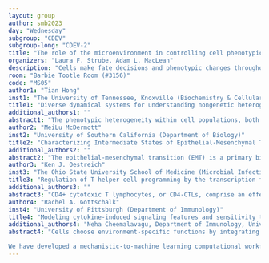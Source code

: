 ```yaml
---
layout: group
author: smb2023
day: "Wednesday"
subgroup: "CDEV"
subgroup-long: "CDEV-2"
title: "The role of the microenvironment in controlling cell phenotypic decisions across scales"
organizers: "Laura F. Strube, Adam L. MacLean"
description: "Cells make fate decisions and phenotypic changes throughout life. Particularly prominent are their roles in development, immune responses, and cancer progression. In each case, the outcome of a decision depends on a complex interplay between signal transduction pathways within cells and feedbacks to and from the surrounding microenvironment. Some cell state transitions might follow “simple” trajectories, e.g. between binary fates, but increasingly, evidence points towards wider spectra of accessible cell states under complex cell- and environment-dependent control. Additionally, transcriptional states are not always sufficient to describe these states: post-transcriptional regulation via epigenetic modifications, microRNAs, etc. also play important roles in determining cell fate. Thus, understanding and predicting how tissue microenvironmental signals impact cell phenotypes demand a systems-level perspective that integrates mathematical modeling with quantitative tools. This minisymposium highlights the state-of-the-art in this domain: coupling quantitative experimental and computational methods to reveal the molecular underpinnings of cell fate decision-making phenomena. The talks comprising this session will describe discoveries in model systems ranging from pro- vs. anti-inflammatory responses in macrophages and the epithelial-to-mesenchymal transition in development, to the multiscale effects of microenvironmental signaling on cell fate decisions in the developing mammary gland. Innovative approaches these works employ include multiscale modeling, genomics analyses, and new methods for machine learning coupled with differential equation modeling. Overall, these talks will reveal new understanding into dynamic cell phenotypes through quantitative modeling across biological scales."
room: "Barbie Tootle Room (#3156)"
code: "MS05"
author1: "Tian Hong"
inst1: "The University of Tennessee, Knoxville (Biochemistry & Cellular and Molecular Biology)"
title1: "Diverse dynamical systems for understanding nongenetic heterogeneity of cells"
additional_authors1: ""
abstract1: "The phenotypic heterogeneity within cell populations, both signal-induced and self-generated, plays crucial roles in development, cancer progression, and drug resistance. However, our fundamental understanding of these phenomena at the dynamical systems level remains limited. Epithelial-mesenchymal transition (EMT) is one example of a cellular process that triggers heterogeneity-driving phenotypic changes. While multiple intermediate/hybrid EMT states have been observed in development and diseases, it is still unclear whether these intermediate states represent transient states for cells en route to M-like cells or stable phenotypes representing ordered attractors between E and M states. Our recent single-cell experiments with human mammary epithelial cells and analysis of published data have shown that both transient states and ordered attractors can explain intermediate EMT states. Additionally, our mathematical models of widespread RNA-decay regulatory networks have demonstrated that slow oscillations with diverging periods can drive self-generated heterogeneity in cell populations, achieving phenotypic diversity and multimodal gene expression patterns more robustly than commonly conceptualized multistability systems. This theoretical framework provides insight into the observations of heterogeneity in progenitor cells and cancer cells. In summary, our work has revealed diverse dynamical systems underlying nongenetic heterogeneity of cells, which were previously underappreciated."
author2: "MeiLu McDermott"
inst2: "University of Southern California (Department of Biology)"
title2: "Characterizing Intermediate States of Epithelial-Mesenchymal Transition in Cancer through Single-Cell RNA Sequencing and Mathematical Modeling"
additional_authors2: ""
abstract2: "The epithelial-mesenchymal transition (EMT) is a primary biological mechanism of cancer metastasis, involving cells transforming from an adhesive epithelial phenotype to a migratory mesenchymal phenotype. Recent research has identified intermediate EMT states, characterized by hybrid phenotypes experimentally shown to be metastatic. This comparative study investigates these hybrid EMT cells across multiple cancers using single-cell RNA sequencing data. We identified genes upregulated in multiple intermediate EMT states across cancers, particularly those related to β-catenin regulation. Additionally, we developed a mathematical model using ordinary differential equations (ODEs) to describe EMT rates and fitted the model to scRNAseq data. Incorporating data from multiple cancer types, our ODE model provides a discovery tool for identifying genes associated with stabilizing the existence of metastatic, hybrid EMT cells."
author3: "Ken J. Oestreich"
inst3: "The Ohio State University School of Medicine (Microbial Infection and Immunity)"
title3: "Regulation of T helper cell programming by the transcription factor Aiolos"
additional_authors3: ""
abstract3: "CD4+ cytotoxic T lymphocytes, or CD4-CTLs, comprise an effector subset capable of performing cytotoxic functions normally associated with CD8+ T and Natural Killer cells. CD4-CTLs play critical roles in many immunological contexts, including protective anti-viral responses to influenza infection. Despite their well-documented importance to healthy immune responses, the regulatory mechanisms that underlie their formation remain unclear. We have identified the Ikaros transcription factor Aiolos as a novel repressor of cytoxic programming in CD4 T cells. We demonstrate that Aiolos deficiency results in increased CD4-CTL responses in the lungs of influenza-infected mice, as assessed by elevated expression of Granzyme B and Perforin, as well as the CTL marker NKG2A/C/E. We further find that Aiolos-deficient CD4-CTLs exhibit increased expression of transcription factors associated with cytotoxic programming, including Eomes and Blimp-1. Mechanistically, we demonstrate that Aiolos-deficient cells have a heightened sensitivity to IL-2/STAT5 signaling due to enhanced expression of the IL-2 cytokine receptor and that this translates into increased STAT5 association at regulatory regions of hallmark CD4-CTL genes. Intriguingly, the STAT5 motif partially overlaps with that of the core Aiolos DNA binding motif, suggesting that Aiolos may function to broadly antagonize STAT5 activity throughout the genome. Collectively, this work establishes Aiolos as a novel repressor of CD4-CTL differentiation and highlights its potential as a therapeutic target for enhancing anti-viral immune responses."
author4: "Rachel A. Gottschalk"
inst4: "University of Pittsburgh (Department of Immunology)"
title4: "Modeling cytokine-induced signaling features and sensitivity to network variation"
additional_authors4: "Neha Cheemalavagu, Department of Immunology, University of Pittsburgh School of Medicine; Laura F. Strube, Department of Immunology, University of Pittsburgh School of Medicine; Karsen E. Shoger, Department of Immunology, University of Pittsburgh School of Medicine; Yuqi M. Cao, Department of Immunology, University of Pittsburgh School of Medicine; Brandon A. Michalides, Department of Immunology, University of Pittsburgh School of Medicine; Samuel A. Botta, Department of Immunology, University of Pittsburgh School of Medicine; James R. Faeder, Department of Computational and Systems Biology, University of Pittsburgh School of Medicine"
abstract4: "Cells choose environment-specific functions by integrating stimuli through biochemical signaling pathways. Predicting functional outcomes of signaling is complicated by the complexity of network interactions and the diversity of signals which converge on a relatively small number of intracellular components. For example, over 50 cytokines and growth factors are distinguished by the JAK/STAT signaling pathways, comprised of 4 JAKs (Janus kinases) and 7 STATs (signal transducers and activators of transcription), to produce stimulus-specific cellular functions. In many cases, opposing phenotypes (pro- vs. anti-inflammatory) depend on the same STAT proteins to induce distinct patterns of gene expression. Predicting the relationship between signaling conditions and STAT phosphorylation profiles and then linking them to downstream gene expression remains an unaddressed challenge. 

We have developed a mechanistic-to-machine learning computational workflow that links STAT phosphorylation trajectories to global gene expression patterns via an ODE-simulated, rule-based model and machine learning. Our model is parameterized with STAT phosphorylation data from IL-6 and IL-10 stimulated macrophages. Machine learning is used to link these profiles to transcriptomic data under the same stimulation conditions. Parameter analysis of our mechanistic model identified JAK2 as having STAT-specific impacts on dynamic signaling features. Using the full computational workflow, we predicted and validated the impact of selective JAK2 inhibition on downstream gene expression and identified clusters of dynamically regulated genes that were sensitive and insensitive to JAK2 alterations. Thus, this work is an important step towards the use of multi-level prediction models to link stimuli to gene expression and to identify the effect of network perturbations. We are currently exploring sensitivity analysis approaches to derive biological insight from quantitative parameter relationships, with an interest in predicting parameters and parameter ratios that are highly sensitive to variation. Our objective is to enhance our understating of how altered expression of signaling network components impacts cellular responsiveness to cytokines and JAK inhibition in physiologically and clinically relevant contexts, such as cancer and human genetic variation."
---
```

